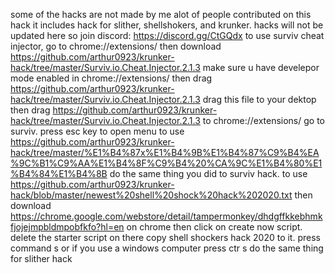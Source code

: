 some of the  hacks are not made by me
alot of people contributed on this hack
it includes hack for slither, shellshokers, and krunker. 
hacks will not be updated here
so join discord:
https://discord.gg/CtGQdx
to use surviv cheat injector, go to chrome://extensions/
then download https://github.com/arthur0923/krunker-hack/tree/master/Surviv.io.Cheat.Injector.2.1.3
make sure u have develepor mode enabled in chrome://extensions/
then drag https://github.com/arthur0923/krunker-hack/tree/master/Surviv.io.Cheat.Injector.2.1.3 drag this file to your dektop
then drag https://github.com/arthur0923/krunker-hack/tree/master/Surviv.io.Cheat.Injector.2.1.3 to chrome://extensions/
go to surviv.
press esc key to open menu
to use https://github.com/arthur0923/krunker-hack/tree/master/%E1%B4%87x%E1%B4%9B%E1%B4%87%C9%B4%EA%9C%B1%C9%AA%E1%B4%8F%C9%B4%20%CA%9C%E1%B4%80%E1%B4%84%E1%B4%8B
do the same thing you did to surviv hack.
to use https://github.com/arthur0923/krunker-hack/blob/master/newest%20shell%20shock%20hack%202020.txt
then download https://chrome.google.com/webstore/detail/tampermonkey/dhdgffkkebhmkfjojejmpbldmpobfkfo?hl=en on chrome
then click on create now script. delete the starter script on there copy shell shockers hack 2020 to it.
press command s or if you use a windows computer press ctr s
do the same thing for slither hack


